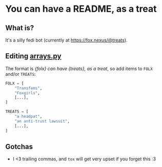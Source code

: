 # You can have a README, as a treat

## What is?
It's a silly fedi bot (currently at https://fox.nexus/@treats).

## Editing [arrays.py](arrays.py)
The format is *{folx} can have {treats}, as a treat*, so add items to `FOLX` and/or `TREATS`:

```python
FOLX = [
    "Transfems",
    "Foxgirls",
    [...],
]

TREATS = [
    "a headpat",
    "an anti-trust lawsuit",
    [...],
]
```
## Gotchas
- I <3 trailing commas, and `tox` will get very upset if you forget this :3 
